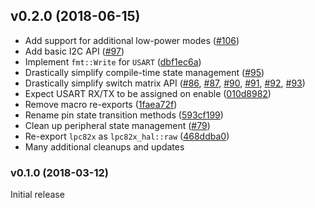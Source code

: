 <a name="v0.2.0"></a>
## v0.2.0 (2018-06-15)


- Add support for additional low-power modes ([#106](https://github.com/braun-robotics/rust-lpc82x-hal/pull/106))
- Add basic I2C API ([#97](https://github.com/braun-robotics/rust-lpc82x-hal/pull/97))
- Implement `fmt::Write` for `USART` ([dbf1ec6a](dbf1ec6a))
- Drastically simplify compile-time state management ([#95](https://github.com/braun-robotics/rust-lpc82x-hal/pull/95))
- Drastically simplify switch matrix API ([#86](https://github.com/braun-robotics/rust-lpc82x-hal/pull/86), [#87](https://github.com/braun-robotics/rust-lpc82x-hal/pull/87), [#90](https://github.com/braun-robotics/rust-lpc82x-hal/pull/90), [#91](https://github.com/braun-robotics/rust-lpc82x-hal/pull/91), [#92](https://github.com/braun-robotics/rust-lpc82x-hal/pull/92), [#93](https://github.com/braun-robotics/rust-lpc82x-hal/pull/93))
- Expect USART RX/TX to be assigned on enable ([010d8982](010d8982))
- Remove macro re-exports ([1faea72f](1faea72f))
- Rename pin state transition methods ([593cf199](593cf199))
- Clean up peripheral state management ([#79](https://github.com/braun-robotics/rust-lpc82x-hal/pull/79))
- Re-export `lpc82x` as `lpc82x_hal::raw` ([468ddba0](468ddba0))
- Many additional cleanups and updates


<a name="v0.1.0"></a>
### v0.1.0 (2018-03-12)

Initial release
